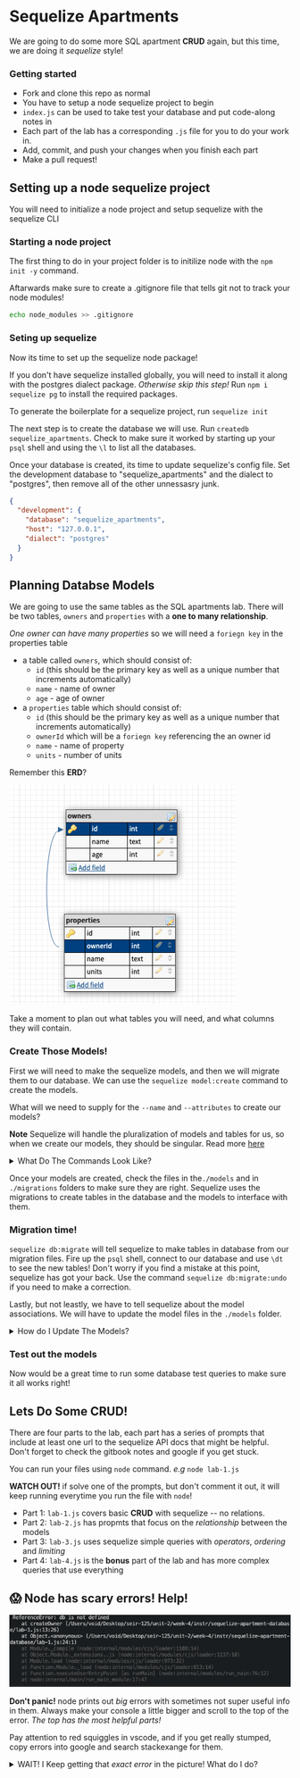 # Sequelize Apartments

We are going to do some more SQL apartment **CRUD** again, but this time, we are doing it *sequelize* style!

### Getting started

* Fork and clone this repo as normal
* You have to setup a node sequelize project to begin
* `index.js` can be used to take test your database and put code-along notes in
* Each part of the lab has a corresponding `.js` file for you to do your work in. 
* Add, commit, and push your changes when you finish each part
* Make a pull request!

## Setting up a node sequelize project

You will need to initialize a node project and setup sequelize with the sequelize CLI

### Starting a node project

The first thing to do in your project folder is to initilize node with the `npm init -y` command. 

Aftarwards make sure to create a .gitignore file that tells git not to track your node modules!

```bash
echo node_modules >> .gitignore
```

### Seting up sequelize

Now its time to set up the sequelize node package! 

If you don't have sequelize installed globally, you will need to install it along with the postgres dialect package. *Otherwise skip this step!* Run `npm i sequelize pg` to install the required packages.

To generate the boilerplate for a sequelize project, run `sequelize init`

The next step is to create the database we will use. Run `createdb sequelize_apartments`. Check to make sure it worked by starting up your `psql` shell and using the `\l` to list all the databases. 

Once your database is created, its time to update sequelize's config file. Set the development database to "sequelize_apartments" and the dialect to "postgres", then remove all of the other unnessasry junk.

```json
{
  "development": {
    "database": "sequelize_apartments",
    "host": "127.0.0.1",
    "dialect": "postgres"
  }
}
```

## Planning Databse Models

We are going to use the same tables as the SQL apartments lab. There will be two tables, `owners` and `properties` with a **one to many relationship**. 

*One owner can have many properties* so we will need a `foriegn key` in the properties table

- a table called `owners`, which should consist of:
  + `id` (this should be the primary key as well as a unique number that increments automatically)
  + `name` - name of owner
  + `age` - age of owner
- a `properties` table which should consist of:
  + `id` (this should be the primary key as well as a unique number that increments automatically)
  + `ownerId` which will be a `foriegn key` referencing the an owner id
  + `name` - name of property
  + `units` - number of units

Remember this **ERD**?

![ERD](./img/ERD.png)



Take a moment to plan out what tables you will need, and what columns they will contain.

### Create Those Models!

First we will need to make the sequelize models, and then we will migrate them to our database. We can use the `sequelize model:create` command to create the models. 

What will we need to supply for the `--name` and `--attributes` to create our models?

**Note** Sequelize will handle the pluralization of models and tables for us, so when we create our models, they should be singular. Read more [here](https://sequelize.org/master/manual/naming-strategies.html#singular-vs--plural)

<details>
  <summary>What Do The Commands Look Like?</summary>

  ```bash
  sequelize model:create --name owner --attributes name:text,age:integer
  sequelize model:create --name property --attributes name:text,units:integer,ownerId:integer
  ```
</details>

Once your models are created, check the files in  the`./models` and in `./migrations` folders to make sure they are right. Sequelize uses the migrations to create tables in the database and the models to interface with them.

### Migration time! 

`sequelize db:migrate` will tell sequelize to make tables in database from our migration files. Fire up the `psql` shell, connect to our database and use `\dt` to see the new tables! Don't worry if you find a mistake at this point, sequelize has got your back. Use the command `sequelize db:migrate:undo` if you need to make a correction.

Lastly, but not leastly, we have to tell sequelize about the model associations. We will have to update the model files in the `./models` folder.

<details>
  <summary>How do I Update The Models?</summary>

  *One owner can have many properties,* so we need to update `./models/owner.js` to reflect this:

  ```javascript
    static associate(models) {
      // define association here
      models.owner.hasMany(models.property)
    }
  ```

  *One property can have only one owner,* so we need to update `./models/property.js` to reflect this:

  ```javascript
    static associate(models) {
      // define association here
      models.property.belongsTo(models.owner)
    }
  ```
</details>

### Test out the models

Now would be a great time to run some database test queries to make sure it all works right!

## Lets Do Some **CRUD**!

There are four parts to the lab, each part has a series of prompts that include at least one url to the sequelize API docs that might be helpful. Don't forget to check the gitbook notes and google if you get stuck.

You can run your files using `node` command. *e.g* `node lab-1.js`

**WATCH OUT!** if solve one of the prompts, but don't comment it out, it will keep running everytime you run the file with `node`!

* Part 1: `lab-1.js` covers basic **CRUD** with sequelize -- no relations.
* Part 2: `lab-2.js` has propmts that focus on the *relationship* between the models
* Part 3: `lab-3.js` uses sequelize simple queries with *operators*, *ordering* and *limiting*
* Part 4: `lab-4.js` is the **bonus** part of the lab and has more complex queries that use everything

## 😱 Node has scary errors! Help!

![AHHHHHHHHHH](./img/error.png)

**Don't panic!** node prints out *big* errors with sometimes not super useful info in them. Always make your console a little bigger and scroll to the top of the error. *The top has the most helpful parts!* 

Pay attention to red squiggles in vscode, and if you get really stumped, copy errors into google and search stackexange for them. 

<details>
  <summary>WAIT! I Keep getting that <i>exact error</i> in the picture! What do I do?</summary>

  hmmm... it says `db` is not defined...

  Did you remember to require your models at the top of your file?

  ```javascript
  // 1. require your models
  const db = require('./models')
  ```
</details>
